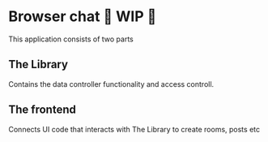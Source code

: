 # Browser chat 🚧 WIP 🚧

This application consists of two parts

## The Library
Contains the data controller functionality and access controll. 


## The frontend
Connects UI code that interacts with The Library to create rooms, posts etc


